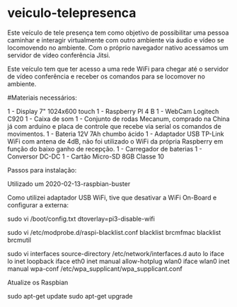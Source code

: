 # veiculo-telepresenca

Este veículo de tele presença tem como objetivo de possibilitar uma pessoa caminhar e interagir virtualmente com outro ambiente via áudio e vídeo se locomovendo no ambiente. Com o próprio navegador nativo acessamos um servidor de vídeo conferência Jitsi.

Este veículo tem que ter acesso a uma rede WiFi para chegar até o servidor de vídeo conferência e receber os comandos para se locomover no ambiente.

#Materiais necessários:

1 - Display 7" 1024x600 touch
1 - Raspberry PI 4 B
1 - WebCam Logitech C920
1 - Caixa de som
1 - Conjunto de rodas Mecanum, comprado na China já com arduino e placa de controle que recebe via serial os comandos de movimentos.
1 - Bateria 12V 7Ah chumbo ácido
1 - Adaptador USB TP-Link WiFi com antena de 4dB, não foi utilizado o WiFi da própria Raspberry em função do baixo ganho de recepção.
1 - Carregador de baterias
1 - Conversor DC-DC
1 - Cartão Micro-SD 8GB Classe 10

Passos para instalação:

Utilizado um 2020-02-13-raspbian-buster 

Como utilizei adaptador USB WiFi, tive que desativar a WiFi On-Board e configurar a externa:

sudo vi /boot/config.txt
dtoverlay=pi3-disable-wifi

sudo vi /etc/modprobe.d/raspi-blacklist.conf
blacklist brcmfmac
blacklist brcmutil

sudo vi interfaces
source-directory /etc/network/interfaces.d
auto lo
iface lo inet loopback
iface eth0 inet manual
allow-hotplug wlan0
iface wlan0 inet manual
        wpa-conf /etc/wpa_supplicant/wpa_supplicant.conf


Atualize os Raspbian

sudo apt-get update
sudo apt-get upgrade





